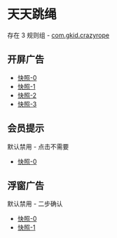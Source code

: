 # 天天跳绳

存在 3 规则组 - [com.gkid.crazyrope](/src/apps/com.gkid.crazyrope.ts)

## 开屏广告

- [快照-0](https://i.gkd.li/import/12916417)
- [快照-1](https://i.gkd.li/import/13028151)
- [快照-2](https://i.gkd.li/import/13195567)
- [快照-3](https://i.gkd.li/import/12985488)

## 会员提示

默认禁用 - 点击不需要

- [快照-0](https://i.gkd.li/import/12916419)

## 浮窗广告

默认禁用 - 二步确认

- [快照-0](https://i.gkd.li/import/13262845)
- [快照-1](https://i.gkd.li/import/13262844)
